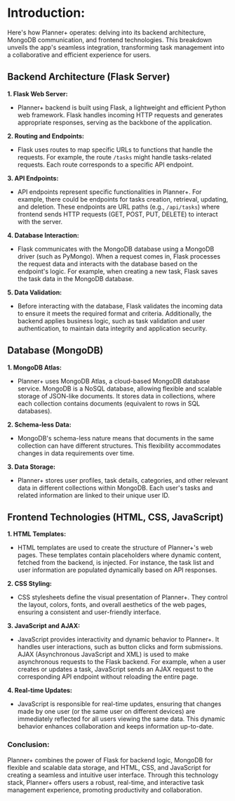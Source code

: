 # **Introduction:**

Here's how Planner+ operates: delving into its backend architecture, MongoDB communication, and frontend technologies. This breakdown unveils the app's seamless integration, transforming task management into a collaborative and efficient experience for users.

## **Backend Architecture (Flask Server)** 

**1. Flask Web Server:** 
- Planner+ backend is built using Flask, a lightweight and efficient Python web framework. Flask handles incoming HTTP requests and generates appropriate responses, serving as the backbone of the application.

**2. Routing and Endpoints:**  
- Flask uses routes to map specific URLs to functions that handle the requests. For example, the route `/tasks` might handle tasks-related requests. Each route corresponds to a specific API endpoint.

**3. API Endpoints:**  
- API endpoints represent specific functionalities in Planner+. For example, there could be endpoints for tasks creation, retrieval, updating, and deletion. These endpoints are URL paths (e.g., `/api/tasks`) where frontend sends HTTP requests (GET, POST, PUT, DELETE) to interact with the server.

**4. Database Interaction:** 
- Flask communicates with the MongoDB database using a MongoDB driver (such as PyMongo). When a request comes in, Flask processes the request data and interacts with the database based on the endpoint's logic. For example, when creating a new task, Flask saves the task data in the MongoDB database.

**5. Data Validation:** 
- Before interacting with the database, Flask validates the incoming data to ensure it meets the required format and criteria. Additionally, the backend applies business logic, such as task validation and user authentication, to maintain data integrity and application security.

## **Database (MongoDB)** 

**1. MongoDB Atlas:** 
- Planner+ uses MongoDB Atlas, a cloud-based MongoDB database service. MongoDB is a NoSQL database, allowing flexible and scalable storage of JSON-like documents. It stores data in collections, where each collection contains documents (equivalent to rows in SQL databases).

**2. Schema-less Data:** 
- MongoDB's schema-less nature means that documents in the same collection can have different structures. This flexibility accommodates changes in data requirements over time.

**3. Data Storage:** 
- Planner+ stores user profiles, task details, categories, and other relevant data in different collections within MongoDB. Each user's tasks and related information are linked to their unique user ID.

## **Frontend Technologies (HTML, CSS, JavaScript)** 

**1. HTML Templates:** 
- HTML templates are used to create the structure of Planner+'s web pages. These templates contain placeholders where dynamic content, fetched from the backend, is injected. For instance, the task list and user information are populated dynamically based on API responses.

**2. CSS Styling:** 
- CSS stylesheets define the visual presentation of Planner+. They control the layout, colors, fonts, and overall aesthetics of the web pages, ensuring a consistent and user-friendly interface.

**3. JavaScript and AJAX:** 
- JavaScript provides interactivity and dynamic behavior to Planner+. It handles user interactions, such as button clicks and form submissions. AJAX (Asynchronous JavaScript and XML) is used to make asynchronous requests to the Flask backend. For example, when a user creates or updates a task, JavaScript sends an AJAX request to the corresponding API endpoint without reloading the entire page.

**4. Real-time Updates:** 
- JavaScript is responsible for real-time updates, ensuring that changes made by one user (or the same user on different devices) are immediately reflected for all users viewing the same data. This dynamic behavior enhances collaboration and keeps information up-to-date.

### **Conclusion:** 
Planner+ combines the power of Flask for backend logic, MongoDB for flexible and scalable data storage, and HTML, CSS, and JavaScript for creating a seamless and intuitive user interface. Through this technology stack, Planner+ offers users a robust, real-time, and interactive task management experience, promoting productivity and collaboration.